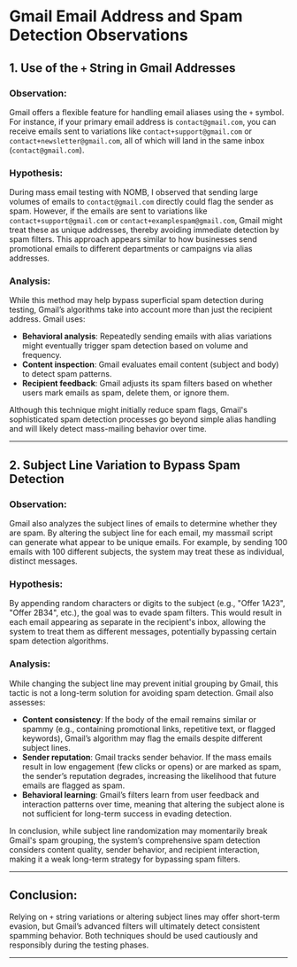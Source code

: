 # Gmail Email Address and Spam Detection Observations

## 1. Use of the `+` String in Gmail Addresses

### Observation:
Gmail offers a flexible feature for handling email aliases using the `+` symbol. For instance, if your primary email address is `contact@gmail.com`, you can receive emails sent to variations like `contact+support@gmail.com` or `contact+newsletter@gmail.com`, all of which will land in the same inbox (`contact@gmail.com`). 

### Hypothesis:
During mass email testing with NOMB, I observed that sending large volumes of emails to `contact@gmail.com` directly could flag the sender as spam. However, if the emails are sent to variations like `contact+support@gmail.com` or `contact+examplespam@gmail.com`, Gmail might treat these as unique addresses, thereby avoiding immediate detection by spam filters. This approach appears similar to how businesses send promotional emails to different departments or campaigns via alias addresses.

### Analysis:
While this method may help bypass superficial spam detection during testing, Gmail’s algorithms take into account more than just the recipient address. Gmail uses:
- **Behavioral analysis**: Repeatedly sending emails with alias variations might eventually trigger spam detection based on volume and frequency.
- **Content inspection**: Gmail evaluates email content (subject and body) to detect spam patterns.
- **Recipient feedback**: Gmail adjusts its spam filters based on whether users mark emails as spam, delete them, or ignore them.

Although this technique might initially reduce spam flags, Gmail's sophisticated spam detection processes go beyond simple alias handling and will likely detect mass-mailing behavior over time.

---

## 2. Subject Line Variation to Bypass Spam Detection

### Observation:
Gmail also analyzes the subject lines of emails to determine whether they are spam. By altering the subject line for each email, my massmail script can generate what appear to be unique emails. For example, by sending 100 emails with 100 different subjects, the system may treat these as individual, distinct messages.

### Hypothesis:
By appending random characters or digits to the subject (e.g., "Offer 1A23", "Offer 2B34", etc.), the goal was to evade spam filters. This would result in each email appearing as separate in the recipient's inbox, allowing the system to treat them as different messages, potentially bypassing certain spam detection algorithms.

### Analysis:
While changing the subject line may prevent initial grouping by Gmail, this tactic is not a long-term solution for avoiding spam detection. Gmail also assesses:
- **Content consistency**: If the body of the email remains similar or spammy (e.g., containing promotional links, repetitive text, or flagged keywords), Gmail’s algorithm may flag the emails despite different subject lines.
- **Sender reputation**: Gmail tracks sender behavior. If the mass emails result in low engagement (few clicks or opens) or are marked as spam, the sender’s reputation degrades, increasing the likelihood that future emails are flagged as spam.
- **Behavioral learning**: Gmail’s filters learn from user feedback and interaction patterns over time, meaning that altering the subject alone is not sufficient for long-term success in evading detection.

In conclusion, while subject line randomization may momentarily break Gmail's spam grouping, the system’s comprehensive spam detection considers content quality, sender behavior, and recipient interaction, making it a weak long-term strategy for bypassing spam filters.

---

## Conclusion:
Relying on `+` string variations or altering subject lines may offer short-term evasion, but Gmail’s advanced filters will ultimately detect consistent spamming behavior. Both techniques should be used cautiously and responsibly during the testing phases.

---
